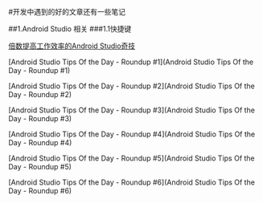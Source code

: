 #开发中遇到的好的文章还有一些笔记

##1.Android Studio 相关
###1.1快捷键

[倍数提高工作效率的Android Studio奇技](http://www.kuqin.com/shuoit/20150909/347947.html)

[Android Studio Tips Of the Day - Roundup #1](Android Studio Tips Of the Day - Roundup #1)

[Android Studio Tips Of the Day - Roundup #2](Android Studio Tips Of the Day - Roundup #2)

[Android Studio Tips Of the Day - Roundup #3](Android Studio Tips Of the Day - Roundup #3)

[Android Studio Tips Of the Day - Roundup #4](Android Studio Tips Of the Day - Roundup #4)

[Android Studio Tips Of the Day - Roundup #5](Android Studio Tips Of the Day - Roundup #5)

[Android Studio Tips Of the Day - Roundup #6](Android Studio Tips Of the Day - Roundup #6)